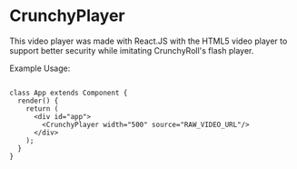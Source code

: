 # CrunchyPlayer
This video player was made with React.JS with the HTML5 video player to support better security while imitating CrunchyRoll's flash player.


Example Usage:
```import CrunchyPlayer from './crunchyplayer.js';

class App extends Component {
  render() {
    return (
      <div id="app">
        <CrunchyPlayer width="500" source="RAW_VIDEO_URL"/>
      </div>
    );
  }
}
```
